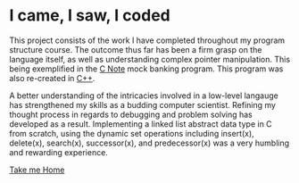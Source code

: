# I came, I saw, I coded

This project consists of the work I have completed throughout my program structure course.
The outcome thus far has been a firm grasp on the language itself, as well as understanding complex pointer manipulation.
This being exemplified in the [C Note](https://whoodes.github.io/journeythroughC/C_Note/) 
mock banking program. This program was also re-created in [C++](https://github.com/whoodes/journeythroughC/tree/master/C_Note_plusplus).

A better understanding of the intricacies involved in a low-level langauge has strengthened my skills as a budding computer
scientist.  Refining my thought process in regards to debugging and problem solving has developed as a result.
Implementing a linked list abstract data type in C from scratch, using the dynamic set operations including insert(x),
delete(x), search(x), successor(x), and predecessor(x) was a very humbling and rewarding experience.

[Take me Home](https://whoodes.github.io)
